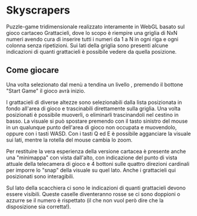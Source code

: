 # Skyscrapers
Puzzle-game tridimensionale realizzato interamente in WebGL basato sul gioco cartaceo Grattacieli, dove lo scopo è riempire una griglia di NxN numeri avendo cura di inserire tutti i numeri da 1 a N in ogni riga e ogni colonna senza ripetizioni. Sui lati della griglia sono presenti alcune indicazioni di quanti grattacieli è possibile vedere da quella posizione.

## Come giocare
Una volta selezionato dal menù a tendina un livello , premendo il bottone "Start Game" il gioco avrà inizio.

I grattacieli di diverse altezze sono selezionabili dalla lista posizionata in fondo all'area di gioco e trascinabili direttamente sulla griglia. Una volta posizionati è possibile muoverli, o eliminarli trascinandoli nel cestino in basso. La visuale si può spostare premendo con il tasto sinistro del mouse in un qualunque punto dell'area di gioco non occupata e muovendolo, oppure con i tasti WASD. Con i tasti Q ed E è possibile agganciare la visuale sui lati, mentre la rotella del mouse cambia lo zoom.

Per restituire la vera esperienza della versione cartacea è presente anche una "minimappa" con vista dall'alto, con indicazione del punto di vista attuale della telecamera di gioco e 4 bottoni sulle quattro direzioni cardinali per imporre lo "snap" della visuale su quel lato. Anche i grattacieli qui posizionati sono interagibili. 

Sul lato della scacchiera ci sono le indicazioni di quanti grattacieli devono essere visibili. Queste caselle diventeranno rosse se ci sono doppioni o azzurre se il numero è rispettato (il che non vuol però dire che la disposizione sia corretta!).
